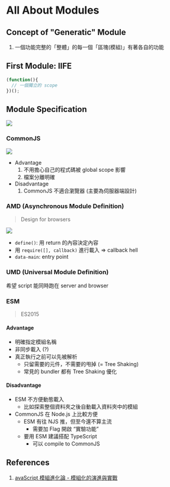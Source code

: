 # All About Modules

## Concept of "Generatic" Module

1. 一個功能完整的「整體」的每一個「區塊(模組)」有著各自的功能


## First Module: IIFE

```javascript
(function(){
  // 一個獨立的 scope
})();
```

## Module Specification

![](https://i.imgur.com/6qNaq66.png)

### CommonJS

![](https://i.imgur.com/k6nCe0g.png)

- Advantage
    1. 不用擔心自己的程式碼被 global scope 影響
    2. 檔案分離明確
- Disadvantage
    1. CommonJS 不適合瀏覽器 (主要為伺服器端設計)

### AMD (Asynchronous Module Definition)

> Design for browsers

![](https://i.imgur.com/Tqsrfrr.png)

- `define()`: 用 return 的內容決定內容
- 用 `require([], callback)` 進行載入 => callback hell
- `data-main`: entry point

### UMD (Universal Module Definition)

希望 script 能同時跑在 server and browser

### ESM

> ES2015

#### Advantage

- 明確指定模組名稱
- 非同步載入 (?)
- 真正執行之前可以先被解析
    - 只留需要的元件，不需要的甩掉 (= Tree Shaking)
    - 常見的 bundler 都有 Tree Shaking 優化

#### Disadvantage

- ESM 不方便動態載入
    - 比如探索整個資料夾之後自動載入資料夾中的模組
- CommonJS 在 Node.js 上比較方便
    - ESM 有往 NJS 推，但至今還不算主流
        - 需要加 Flag 開啟 “實驗功能”
    - 要用 ESM 建議搭配 TypeScript
        - 可以 compile to CommonJS

## References

1. [avaScript 模組進化論 - 模組化的演進與實戰](https://hackmd.io/@JSDC-tw/2021conference/%2FWkLLTE_ARW-D5kEq98KJ3g)
